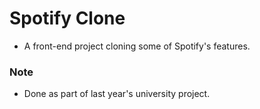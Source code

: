 # Spotify Clone

- A front-end project cloning some of Spotify's features.

### Note

- Done as part of last year's university project.
